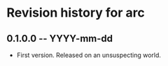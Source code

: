# Revision history for arc

## 0.1.0.0 -- YYYY-mm-dd

* First version. Released on an unsuspecting world.
